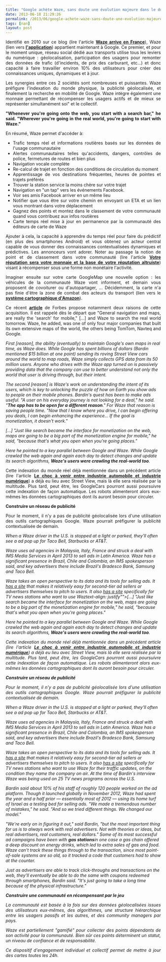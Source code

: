 ```yaml
---
title: "Google achète Waze, sans doute une évolution majeure dans le domaine des transports"
date: 2013-06-18 21:29:26
permalink: /2013/06/google-achete-waze-sans-doute-une-evolution-majeure-dans-le-domaine-des-transports.html
tags: [nan]
layout: post
---
```


<p style="text-align: justify">Identifié en 2010 sur ce blog (lire l'article <strong><a href="https://gabrielplassat.github.io/transportsdufutur/2010/03/waze-arrive-en-france-cest-quoi-.html" target="_blank">Waze arrive en France</a></strong>), Waze (lien vers <a href="https://play.google.com/store/apps/details?id=com.waze"><strong>l'application</strong></a>) appartient maintenant à Google. Ce premier, et pour le moment unique, réseau social dédié aux transports utilise tous les leviers du numérique : géolocalisation, participation des usagers pour remonter des données de trafic (d'incidents, de prix des carburant, etc...) et donc capacité à faire travailler environ 10% des utilisateurs pour créer des connaissances uniques, dynamiques et à jour.  </p> <p style="text-align: justify">Les synergies entre ces 2 sociétés sont nombreuses et puissantes. Waze préfigure l'indexation du monde physique, la publicité géolocalisée, et finalement la recherche en mobilité de Google. Waze intègre également une monnaie permettant de récompenser les usagers actifs et de mieux se représenter simultanément soi" et le collectif.</p> <p style="text-align: justify"><strong>"Whenever you're going onto the web, you start with a search bar," he said. "Wherever you're going in the real world, you're going to start with Waze." </strong></p>  <!--more-->     <p style="text-align: justify">En résumé, Waze permet d'accéder à:</p> <ul style="text-align: justify"> <li>Trafic temps réel et informations routières basés sur les données de l'usage communautaire</li> <li>Alertes communautaires telles qu'accidents, dangers, contrôles de police, fermetures de routes et bien plus </li> <li>Navigation vocale complète</li> <li>Re-calcul de trajet en fonction des conditions de circulation du moment</li> <li>Apprentissage de vos destinations fréquentes, heures de pointes et trajets préférés</li> <li>Trouver la station service la moins chère sur votre trajet</li> <li>Navigation en "un tap" vers les événements Facebook. </li> <li>Voir ses amis Facebook arriver en un même lieu</li> <li>Notifier que vous être sur votre chemin en envoyant un ETA et un lien vous montrant dans votre déplacement</li> <li>Gagnez des points et montez dans le classement de votre communauté quand vous contribuez aux infos routières</li> <li>Carte temps réel mise à jour en permanence par la communauté des éditeurs de carte de Waze</li> </ul> <p style="text-align: justify">Ajouter à cela, la capacité à apprendre du temps réel pour faire du prédictif (en plus des smartphones Android) et vous obtenez un acteur central capable de vous donner des connaissances contextualisées dynamiques et prédictives. Les annonceurs vont adorer. Noter au passage la notion de point et de classement dans votre communauté (lire l'article <strong><a href="https://gabrielplassat.github.io/transportsdufutur/2013/04/votre-reputation-numerique-sera-votre-monnaie-et-la-base-de-votre-implication-altruiste.html" target="_blank">Votre réputation sera votre monnaie et la base de votre réputation altruiste</a></strong>) visant à récompenser sous une forme non monétaire l'activité.</p> <p style="text-align: justify">Imaginer ensuite sur votre carte GoogleMap une nouvelle option : les véhicules de la communauté Waze vont informent, et demain vous proposent de covoiturer ou d'autopartager, … Décidemment, la carte n'a pas finie d'être la zone de combat des acteurs du transport (lien vers le <strong><a href="http://pro.clubic.com/entreprises/amazon/actualite-511287-amazon-cartographie.html" target="_blank">système cartographique d'Amazon</a></strong>). </p> <p style="text-align: justify">Ce récent <strong><a href="http://www.forbes.com/sites/parmyolson/2013/06/13/what-waze-adds-to-google-a-view-from-wazes-ceo/?utm_campaign=techtwittersf&utm_source=twitter&utm_medium=social">article</a></strong> de Forbes propose notamment deux raisons de cette acquisition. Il est rappelé dès le départ que "General navigation and maps, are really the 'search' for mobile," […] and Waze to search the real world tomorrow. Waze, he added, was one of only four major companies that built its own extensive maps of the world, the others being TomTom, Navteq and Google.</p> <p style="padding-left: 30pxtext-align: justify"><em>First [reason], the ability (eventually) to maintain Google's own maps in real time, as Waze does. While Google has spent billions of dollars (Bardin mentioned $15 billion at one point) sending its roving Street View cars around the world to map roads, Waze simply collects GPS data from its 50 million users. Anyone who drives with the Waze app turned on is passively providing data that the company can use to better understand not only the world that user is driving through, but their intent.</em></p> <p style="padding-left: 30pxtext-align: justify"><em>The second [reason] is Waze's work on understanding the intent of its users, which is key to unlocking the puzzle of how on Earth you show ads to people on their mobile phones. Bardin's quest has been to make ads useful. "A user on his everyday journey is not looking for a deal," he said. "<strong>The app has to be open for a different reason</strong>." For Waze that reason is saving people time. "Now that I know where you drive, I can begin offering you deals, I can begin enhancing the experience… If the goal is monetization, it doesn't work."</em></p> <p style="padding-left: 30pxtext-align: justify"><em>[…] "Just like search became the interface for monetization on the web, maps are going to be a big part of the monetization engine for mobile," he said, "because that's what you open when you're going places."</em></p> <p style="padding-left: 30pxtext-align: justify"><em>Here he pointed to a key parallel between Google and Waze. While Google crawled the web again and again each day to detect changes and update its search algorithms, <strong>Waze's users were crawling the real-world too</strong>. </em></p> <p style="text-align: justify">Cette indexation du monde réel déjà mentionnée dans un précédent article (lire l'article <strong><a href="https://gabrielplassat.github.io/transportsdufutur/2012/09/lindustrie-automobile-a-choisi-de-concevoir-developper-et-commercialiser-des-produits-qui-sadaptent-a-tous-les-territoires.html" target="_blank">Le choc à venir entre industrie automobile et industrie numérique</a></strong>) a déjà eu lieu avec Street View, mais là elle sera réalisée par la multitude. Plus tard, peut être, les GoogleCars pourront aussi poursuivre cette indexation de façon automatique. Les robots alimenteront alors eux-mêmes les données cartographiques dont ils auront besoin pour circuler.</p> <p style="text-align: justify"><strong>Construire un réseau de publicité</strong></p> <p style="text-align: justify">Pour le moment, il n'y a pas de publicité géolocalisée lors d'une utilisation des outils cartographiques Google. Waze pourrait préfigurer la publicité contextualisée de demain.</p> <p style="padding-left: 30pxtext-align: justify"><em>When a Waze driver in the U.S. is stopped at a light or parked, they'll often see a ad pop up for Taco Bell, Starbucks or AT&T.</em></p> <p style="padding-left: 30pxtext-align: justify"><em>Waze uses ad agencies in Malaysia, Italy, France and struck a deal with IMS Media Services in April 2013 to sell ads in Latin America. Waze has a significant presence in Brazil, Chile and Colombia, an IMS spokesperson said, and key advertisers there include Brazil's Bradesco Bank, Samsung and Taco Bell.</em></p> <p style="padding-left: 30pxtext-align: justify"><em>Waze takes an open perspective to its data and its tools for selling ads. It </em><em><a href="http://www.forbes.com/sites/parmyolson/2013/06/13/what-waze-adds-to-google-a-view-from-wazes-ceo/biz.waze.com">has a site</a></em><em> that makes it relatively easy for second-tier ad sellers or advertisers themselves to pitch to users. It also </em><em><a href="http://waze.tv/">has a site</a></em><em> specifically for TV news stations who want to use Waztext-align: justify""><em>[…] "Just like search became the interface for monetization on the web, maps are going to be a big part of the monetization engine for mobile," he said, "because that's what you open when you're going places."</em></p> <p style="padding-left: 30pxtext-align: justify"><em>Here he pointed to a key parallel between Google and Waze. While Google crawled the web again and again each day to detect changes and update its search algorithms, <strong>Waze's users were crawling the real-world too</strong>. </em></p> <p style="text-align: justify">Cette indexation du monde réel déjà mentionnée dans un précédent article (lire l'article <strong><a href="https://gabrielplassat.github.io/transportsdufutur/2012/09/lindustrie-automobile-a-choisi-de-concevoir-developper-et-commercialiser-des-produits-qui-sadaptent-a-tous-les-territoires.html" target="_blank">Le choc à venir entre industrie automobile et industrie numérique</a></strong>) a déjà eu lieu avec Street View, mais là elle sera réalisée par la multitude. Plus tard, peut être, les GoogleCars pourront aussi poursuivre cette indexation de façon automatique. Les robots alimenteront alors eux-mêmes les données cartographiques dont ils auront besoin pour circuler.</p> <p style="text-align: justify"><strong>Construire un réseau de publicité</strong></p> <p style="text-align: justify">Pour le moment, il n'y a pas de publicité géolocalisée lors d'une utilisation des outils cartographiques Google. Waze pourrait préfigurer la publicité contextualisée de demain.</p> <p style="padding-left: 30pxtext-align: justify"><em>When a Waze driver in the U.S. is stopped at a light or parked, they'll often see a ad pop up for Taco Bell, Starbucks or AT&T.</em></p> <p style="padding-left: 30pxtext-align: justify"><em>Waze uses ad agencies in Malaysia, Italy, France and struck a deal with IMS Media Services in April 2013 to sell ads in Latin America. Waze has a significant presence in Brazil, Chile and Colombia, an IMS spokesperson said, and key advertisers there include Brazil's Bradesco Bank, Samsung and Taco Bell.</em></p> <p style="padding-left: 30pxtext-align: justify"><em>Waze takes an open perspective to its data and its tools for selling ads. It </em><em><a href="http://www.forbes.com/sites/parmyolson/2013/06/13/what-waze-adds-to-google-a-view-from-wazes-ceo/biz.waze.com">has a site</a></em><em> that makes it relatively easy for second-tier ad sellers or advertisers themselves to pitch to users. It also </em><em><a href="http://waze.tv/">has a site</a></em><em> specifically for TV news stations who want to use Waze for their traffic updates, on the condition they name the company on air. At the time of Bardin's interview Waze was being used on 25 TV news programs across the U.S.</em></p> <p style="padding-left: 30pxtext-align: justify"><em>Bardin said about 10% of his staff of roughly 120 people worked on the ad platform. Though it launched globally in November 2012, Waze had spent the year and a half prior — essentially most of 2012 — using its home turf of Israel as a testing bed for selling ads. "We made a tremendous number of mistakes," he said. "And so we tried different things. We changed our model."</em></p> <p style="padding-left: 30pxtext-align: justify"><em>"We're early on in figuring it out," said Bardin, "but the most important thing for us is to always work with real advertisers. Not with theories or ideas, but real advertisers, real customers, real dollars." Some of its most successful ad campaigns have been with <strong>gas stations</strong>in one case a gas chain offered a deep discount on energy drinks, which led to extra sales of gas and food. Waze can't track these things through to the transaction, since most point-of-sale systems are so old, so it tracked a code that customers had to show at the counter.</em></p> <p style="padding-left: 30pxtext-align: justify"><em>Just as advertisers are able to track click-throughs and transactions on the web, they'll eventually be able to do the same with coupons redeemed through smartphones, Bardin said. "It's just going to take a long time because of the physical infrastructure."</em></p> <p style="text-align: justify"><strong>Construire une communauté en récompensant par le jeu</strong></p> <p style="text-align: justify">La communauté est basée à la fois sur des données géolocalisées issues des utilisateurs eux-mêmes, des algorithmes, une structure hiérarchique entre les usagers passifs et les autres, et des community managers par pays.<strong> </strong></p> <p style="text-align: justify">Waze est partiellement "gamifié" pour collecter des points dépendants de son activité pour la communauté. Bien sûr ces points déterminent un statut, un niveau de confiance et de responsabilité. </p> <p style="text-align: justify">Ce dispositif d'engagement individuel et collectif permet de mettre à jour des cartes toutes les 24h.</p> <p style=""padding-left: 30px
